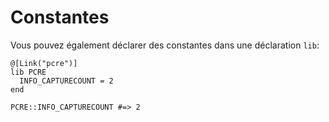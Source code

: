# Constantes

Vous pouvez également déclarer des constantes dans une déclaration `lib`:

```crystal
@[Link("pcre")]
lib PCRE
  INFO_CAPTURECOUNT = 2
end

PCRE::INFO_CAPTURECOUNT #=> 2
```
